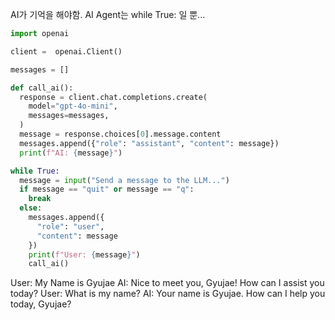 AI가 기억을 해야함.
AI Agent는 while True: 일 뿐...

```python
import openai

client =  openai.Client()

messages = []

def call_ai():
  response = client.chat.completions.create(
    model="gpt-4o-mini",
    messages=messages,
  )
  message = response.choices[0].message.content
  messages.append({"role": "assistant", "content": message})
  print(f"AI: {message}")

while True:
  message = input("Send a message to the LLM...")
  if message == "quit" or message == "q":
    break
  else:
    messages.append({
      "role": "user",
      "content": message
    })
    print(f"User: {message}")
    call_ai()
```

User: My Name is Gyujae
AI: Nice to meet you, Gyujae! How can I assist you today?
User: What is my name?
AI: Your name is Gyujae. How can I help you today, Gyujae?
